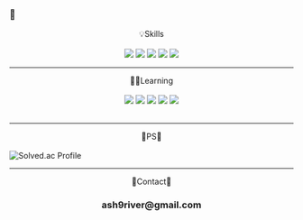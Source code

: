 ### 👋
<!--
**ash9river/ash9river** is a ✨ _special_ ✨ repository because its `README.md` (this file) appears on your GitHub profile.
<a href="mailto:메일@주소><img src="https://img.shields.io/badge/Gmail-D14836?style=for-the-badge&logo=gmail&logoColor=white&link=mailto:메일@주소"/></a>
Here are some ideas to get you started:

- 🔭 I’m currently working on ...
- 🌱 I’m currently learning ...
- 👯 I’m looking to collaborate on ...
- 🤔 I’m looking for help with ...
- 💬 Ask me about ...
- 📫 How to reach me: ...
- 😄 Pronouns: ...
- ⚡ Fun fact: ...
-->
<div align="center">
💡Skills
</div>
<br>
<div align="center">

<img src="https://img.shields.io/badge/c&c++-00599C?style=for-the-badge&logo=c%2B%2B&logoColor=white">
<img src="https://img.shields.io/badge/html5-E34F26?style=for-the-badge&logo=html5&logoColor=white">
<img src="https://img.shields.io/badge/css-1572B6?style=for-the-badge&logo=css3&logoColor=white">
<img src="https://img.shields.io/badge/java-007396?style=for-the-badge&logo=java&logoColor=white">
<img src="https://img.shields.io/badge/javascript-F7DF1E?style=for-the-badge&logo=javascript&logoColor=black">
</div>
<hr>
<div align="center">
🐱‍💻Learning
</div>
<br>
<div align="center">

<img src="https://img.shields.io/badge/node.js-339933?style=for-the-badge&logo=Node.js&logoColor=white">
<img src="https://img.shields.io/badge/react-61DAFB?style=for-the-badge&logo=react&logoColor=black">
<img src="https://img.shields.io/badge/express-000000?style=for-the-badge&logo=express&logoColor=white">
<img src="https://img.shields.io/badge/mysql-4479A1?style=for-the-badge&logo=mysql&logoColor=white">
<img src="https://img.shields.io/badge/mongoDB-47A248?style=for-the-badge&logo=MongoDB&logoColor=white">
</div>
<br>
<hr>
<div align="center">
🌌PS🌌
  <br><br>
</div>
<div align="center>
  
[![Solved.ac Profile](http://mazassumnida.wtf/api/v2/generate_badge?boj=ash9river)](https://solved.ac/ash9river/)

</div>
<hr>
<div align="center">
💬Contact💬
<br>
  
<h3 displsy="flex" justify-content="center" align="center">
ash9river@gmail.com
</h3>
</div>
